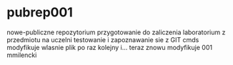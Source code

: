 # pubrep001
nowe-publiczne repozytorium
przygotowanie do zaliczenia laboratorium z przedmiotu na uczelni
testowanie i zapoznawanie sie z GIT cmds
modyfikuje wlasnie plik po raz kolejny i...
teraz znowu modyfikuje 001 mmilencki
